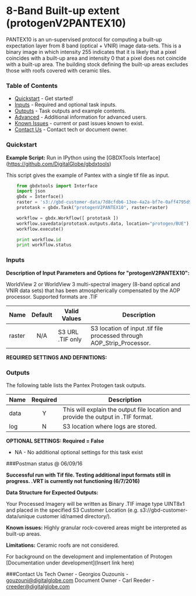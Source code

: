 # 8-Band Built-up extent (protogenV2PANTEX10)

PANTEX10 is an un-supervised protocol for computing a built-up expectation layer from 8 band (optical + VNIR) image data-sets. This is a binary image in which intensity 255 indicates that it is likely that a pixel coincides with a built-up area and intensity 0 that a pixel does not coincide with a built-up area.  The building stock defining the built-up areas excludes those with roofs covered with ceramic tiles.


### Table of Contents
 * [Quickstart](#quickstart) - Get started!
 * [Inputs](#inputs) - Required and optional task inputs.
 * [Outputs](#outputs) - Task outputs and example contents.
 * [Advanced](#advanced) - Additional information for advanced users.
 * [Known Issues](#known-issues) - current or past issues known to exist.
 * [Contact Us](#contact-us) - Contact tech or document owner.

### Quickstart

**Example Script:** Run in IPython using the [GBDXTools Interface] (https://github.com/DigitalGlobe/gbdxtools)


This script gives the example of Pantex with a single tif file as input. 

```python
    from gbdxtools import Interface 
    import json
    gbdx = Interface()
    raster = 's3://gbd-customer-data/7d8cfdb6-13ee-4a2a-bf7e-0aff4795d927/PathToImage/image.tif'
    prototask = gbdx.Task("protogenV2PANTEX10", raster=raster)

    workflow = gbdx.Workflow([ prototask ])  
    workflow.savedata(prototask.outputs.data, location="protogen/BUE")
    workflow.execute()

    print workflow.id
    print workflow.status
```	
### Inputs
**Description of Input Parameters and Options for "protogenV2PANTEX10":**

WorldView 2 or WorldView 3 multi-spectral imagery (8-band optical and VNIR data sets) that has been atmospherically compensated by the AOP processor.  Supported formats are .TIF

Name                     |       Default         |        Valid Values             |   Description
-------------------------|:---------------------:|---------------------------------|-----------------
raster                   |          N/A          | S3 URL   .TIF only              | S3 location of input .tif file processed through AOP_Strip_Processor.

**REQUIRED SETTINGS AND DEFINITIONS:**

### Outputs

The following table lists the Pantex Protogen task outputs.

Name | Required |   Description
-----|:--------:|-----------------
data |     Y    | This will explain the output file location and provide the output in .TIF format.
log  |     N    | S3 location where logs are stored.

**OPTIONAL SETTINGS: Required = False**

* NA - No additional optional settings for this task exist



###Postman status @ 06/09/16

**Successful run with Tif file.  Testing additional input formats still in progress.  .VRT is currently not functioning (6/7/2016)**



**Data Structure for Expected Outputs:**

Your Processed Imagery will be written as Binary .TIF image type UINT8x1 and placed in the specified S3 Customer Location (e.g.  s3://gbd-customer-data/unique customer id/named directory/).  

**Known issues:**  Highly granular rock-covered areas might be interpreted as built-up areas.

**Limitations:** Ceramic roofs are not considered.  


For background on the development and implementation of  Protogen  [Documentation under development](Insert link here)

###Contact Us
Tech Owner - Georgios Ouzounis - gouzouni@digitalglobe.com
Document Owner - Carl Reeder - creeder@digitalglobe.com
